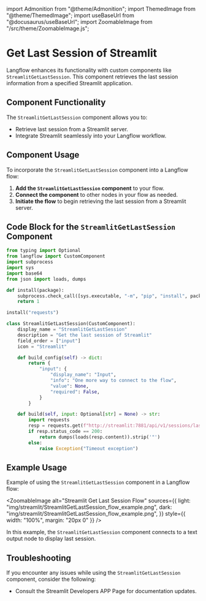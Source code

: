 
import Admonition from "@theme/Admonition";
import ThemedImage from "@theme/ThemedImage";
import useBaseUrl from "@docusaurus/useBaseUrl";
import ZoomableImage from "/src/theme/ZoomableImage.js";

# Get Last Session of Streamlit

Langflow enhances its functionality with custom components like `StreamlitGetLastSession`. This component retrieves the last session information from a specified Streamlit application.


## Component Functionality

<Admonition type="tip" title="Component Functionality">

The `StreamlitGetLastSession` component allows you to:

- Retrieve last session from a Streamlit server.
- Integrate Streamlit seamlessly into your Langflow workflow.

</Admonition>

## Component Usage

To incorporate the `StreamlitGetLastSession` component into a Langflow flow:

1. **Add the `StreamlitGetLastSession` component** to your flow.
2. **Connect the component** to other nodes in your flow as needed.
3. **Initiate the flow** to begin retrieving the last session from a Streamlit server.

## Code Block for the `StreamlitGetLastSession` Component

```python
from typing import Optional
from langflow import CustomComponent
import subprocess
import sys
import base64
from json import loads, dumps

def install(package):
    subprocess.check_call([sys.executable, "-m", "pip", "install", package])
    return 1

install("requests")

class StreamlitGetLastSession(CustomComponent):
    display_name = "StreamlitGetLastSession"
    description = "Get the last session of Streamlit"
    field_order = ["input"]
    icon = "Streamlit"

    def build_config(self) -> dict:
        return {
            "input": {
                "display_name": "Input",
                "info": "One more way to connect to the flow",
                "value": None,
                "required": False,
            }
        }

    def build(self, input: Optional[str] = None) -> str:
        import requests
        resp = requests.get(f"http://streamlit:7881/api/v1/sessions/last")
        if resp.status_code == 200:
            return dumps(loads(resp.content)).strip('"')
        else:
            raise Exception("Timeout exception")
```

## Example Usage

<Admonition type="info" title="Example Usage">

Example of using the `StreamlitGetLastSession` component in a Langflow flow:

<ZoomableImage
  alt="Streamlit Get Last Session Flow"
  sources={{
    light: "img/streamlit/StreamlitGetLastSession_flow_example.png",
    dark: "img/streamlit/StreamlitGetLastSession_flow_example.png",
  }}
  style={{ width: "100%", margin: "20px 0" }}
/>

In this example, the `StreamlitGetLastSession` component connects to a text output node to display last session.

</Admonition>


## Troubleshooting

<Admonition type="caution" title="Troubleshooting">

If you encounter any issues while using the `StreamlitGetLastSession` component, consider the following:

- Consult the Streamlit Developers APP Page for documentation updates.

</Admonition>
